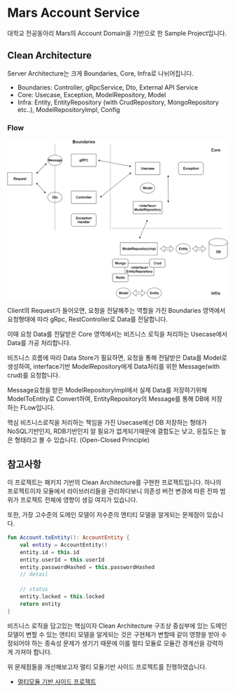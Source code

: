 # Mars Account Service
대학교 전공동아리 Mars의 Account Domain을 기반으로 한 Sample Project입니다.

## Clean Architecture
Server Architecture는 크게 Boundaries, Core, Infra로 나뉘어집니다.

- Boundaries: Controller, gRpcService, Dto, External API Service
- Core: Usecase, Exception, ModelRepository, Model
- Infra: Entity, EntityRepository (with CrudRepository, MongoRepository etc..), ModelRepositoryImpl, Config

### Flow
![temp](https://github.com/meloning/mars-account-service/blob/master/Server%20Clean%20Architecture.png)

Client의 Request가 들어오면, 요청을 전달해주는 역할을 가진 Boundaries 영역에서 요청형태에 따라 gRpc, RestController로 Data를 전달합니다.

이때 요청 Data를 전달받은 Core 영역에서는 비즈니스 로직을 처리하는 Usecase에서 Data를 가공 처리합니다.

비즈니스 흐름에 따라 Data Store가 필요하면, 요청을 통해 전달받은 Data를 Model로 생성하여, interface기반 ModelRepository에게 Data처리를 위한 Message(with crud)를 요청합니다.

Message요청을 받은 ModelRepositoryImpl에서 실제 Data를 저장하기위해 ModelToEntity로 Convert하여, EntityRepository의 Message를 통해 DB에 저장하는 FLow입니다.


핵심 비즈니스로직을 처리하는 책임을 가진 Usecase에선 DB 저장하는 형태가 NoSQL기반인지, RDB기반인지 알 필요가 없게되기때문에 결합도는 낮고, 응집도는 높은 형태라고 볼 수 있습니다. (Open-Closed Principle)

## 참고사항
이 프로젝트는 패키지 기반의 Clean Architecture를 구현한 프로젝트입니다. 하나의 프로젝트이자 모듈에서 라이브러리들을 관리하다보니 의존성 버전 변경에 따른 전파 범위가
프로젝트 전체에 영향이 생길 여지가 있습니다.

또한, 가장 고수준의 도메인 모델이 저수준의 엔티티 모델을 알게되는 문제점이 있습니다.
```kotlin
fun Account.toEntity(): AccountEntity {
    val entity = AccountEntity()
    entity.id = this.id
    entity.userId = this.userId
    entity.passwordHashed = this.passwordHashed
    // detail

    // status
    entity.locked = this.locked
    return entity
}
```
비즈니스 로직을 담고있는 핵심이자 Clean Architecture 구조상 중심부에 있는 도메인 모델이 변할 수 있는 엔티티 모델을 알게되는 것은
구현체가 변할때 같이 영향을 받아 수정되어야 하는 종속성 문제가 생기기 때문에 이를 멀티 모듈로 모듈간 경계선을 강력하게 가져야 합니다.

위 문제점들을 개선해보고자 멀티 모듈기반 사이드 프로젝트를 진행하였습니다.

- [멀티모듈 기반 사이드 프로젝트](https://github.com/meloning/mega-coffee-employee-manage-project)

